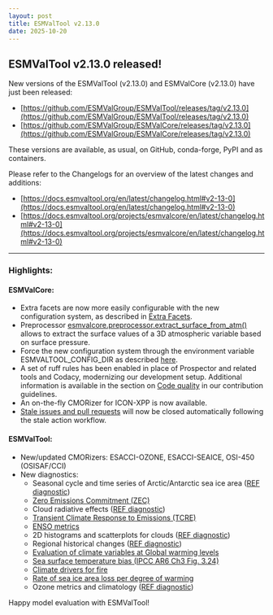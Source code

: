 ```yaml
---
layout: post
title: ESMValTool v2.13.0
date: 2025-10-20
---
```


## ESMValTool v2.13.0 released!

New versions of the ESMValTool (v2.13.0) and ESMValCore (v2.13.0) have just been released:
-	[https://github.com/ESMValGroup/ESMValTool/releases/tag/v2.13.0](https://github.com/ESMValGroup/ESMValTool/releases/tag/v2.13.0)
-	[https://github.com/ESMValGroup/ESMValCore/releases/tag/v2.13.0](https://github.com/ESMValGroup/ESMValCore/releases/tag/v2.13.0) 

These versions are available, as usual, on GitHub, conda-forge, PyPI and as containers. 

Please refer to the Changelogs for an overview of the latest changes and additions:
-	[https://docs.esmvaltool.org/en/latest/changelog.html#v2-13-0](https://docs.esmvaltool.org/en/latest/changelog.html#v2-13-0)
-	[https://docs.esmvaltool.org/projects/esmvalcore/en/latest/changelog.html#v2-13-0](https://docs.esmvaltool.org/projects/esmvalcore/en/latest/changelog.html#v2-13-0) 

-------------------

### Highlights:
#### ESMValCore:

- Extra facets are now more easily configurable with the new configuration system, as described in [Extra Facets](https://docs.esmvaltool.org/projects/ESMValCore/en/latest/quickstart/configure.html#config-extra-facets).
- Preprocessor [esmvalcore.preprocessor.extract_surface_from_atm()](https://docs.esmvaltool.org/projects/ESMValCore/en/latest/api/esmvalcore.preprocessor.html#esmvalcore.preprocessor.extract_surface_from_atm) allows to extract the surface values of a 3D atmospheric variable based on surface pressure.
- Force the new configuration system through the environment variable ESMVALTOOL_CONFIG_DIR as described [here](https://docs.esmvaltool.org/projects/ESMValCore/en/latest/quickstart/configure.html#config-yaml-files).
- A set of ruff rules has been enabled in place of Prospector and related tools and Codacy, modernizing our development setup. Additional information is available in the section on [Code quality](https://docs.esmvaltool.org/projects/ESMValCore/en/latest/contributing.html#code-quality) in our contribution guidelines.
- An on-the-fly CMORizer for ICON-XPP is now available.
- [Stale issues and pull requests](https://github.com/esMValGroup/esMValCore/issues?q=label%3AStale) will now be closed automatically following the stale action workflow.

#### ESMValTool:

- New/updated CMORizers: ESACCI-OZONE, ESACCI-SEAICE, OSI-450 (OSISAF/CCI)
- New diagnostics:
  - Seasonal cycle and time series of Arctic/Antarctic sea ice area ([REF diagnostic](https://docs.esmvaltool.org/en/latest/recipes/recipe_ref.html))
  - [Zero Emissions Commitment (ZEC)](https://docs.esmvaltool.org/en/latest/recipes/recipe_zec.html#recipes-zec)
  - Cloud radiative effects ([REF diagnostic](https://docs.esmvaltool.org/en/latest/recipes/recipe_ref.html))
  - [Transient Climate Response to Emissions (TCRE)](https://docs.esmvaltool.org/en/latest/recipes/recipe_tcre.html#recipes-tcre)
  - [ENSO metrics](https://docs.esmvaltool.org/en/latest/recipes/recipe_enso_ref.html#recipes-enso-metrics)
  - 2D histograms and scatterplots for clouds ([REF diagnostic](https://docs.esmvaltool.org/en/latest/recipes/recipe_ref.html))
  - Regional historical changes ([REF diagnostic](https://docs.esmvaltool.org/en/latest/recipes/recipe_ref.html))
  - [Evaluation of climate variables at Global warming levels](https://docs.esmvaltool.org/en/latest/recipes/recipe_calculate_gwl_exceedance_stats.html#recipes-recipe-calculate-gwl-exceedance-stats)
  - [Sea surface temperature bias (IPCC AR6 Ch3 Fig. 3.24)](https://docs.esmvaltool.org/en/latest/recipes/recipe_ipccwg1ar6ch3.html#recipes-ipccwg1ar6ch3)
  - [Climate drivers for fire](https://docs.esmvaltool.org/en/latest/recipes/recipe_ref_fire.html#recipe-ref-fire)
  - [Rate of sea ice area loss per degree of warming](https://docs.esmvaltool.org/en/latest/recipes/recipe_seaice_sensitivity.html#recipe-seaice-sensitivity)
  - Ozone metrics and climatology ([REF diagnostic](https://docs.esmvaltool.org/en/latest/recipes/recipe_ref.html))

Happy model evaluation with ESMValTool!
